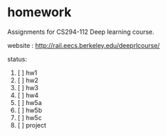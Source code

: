 # homework
Assignments for CS294-112 Deep learning course.

website : http://rail.eecs.berkeley.edu/deeprlcourse/

status:
1. [ ] hw1
2. [ ] hw2
3. [ ] hw3
4. [ ] hw4
5. [ ] hw5a
6. [ ] hw5b
7. [ ] hw5c
8. [ ] project
